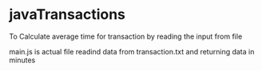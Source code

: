 # javaTransactions
To Calculate average time for transaction by reading the input from file


main.js is actual file
readind data from transaction.txt
and returning data in minutes
